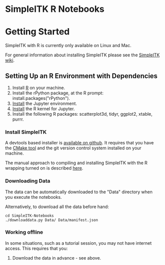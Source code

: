 # SimpleITK R Notebooks

# Getting Started

SimpleITK with R is currently only available on Linux and Mac.

For general information about installing SimpleITK please see the [SimpleITK wiki](http://www.itk.org/Wiki/ITK/Release_4/SimpleITK/GettingStarted).


## Setting Up an R Environment with Dependencies

1. Install [R](https://www.r-project.org/) on your machine.
2. Install the rPython package, at the R prompt: install.packages("rPython").
3. [Install](http://jupyter.readthedocs.org/en/latest/install.html) the Jupyter environment.
4. [Install](https://github.com/IRkernel/IRkernel) the R kernel for Jupyter.
5. Install the following R packages: scatterplot3d, tidyr, ggplot2, xtable, purrr. 

### Install SimpleITK

A devtools based installer is [available on github](https://github.com/SimpleITK/SimpleITKRInstaller). It requires that you have the [CMake tool](https://cmake.org/) and the git version control system installed on your machine.

The manual approach to compiling and installing SimpleITK with the R wrapping turned on is described [here](http://www.itk.org/Wiki/SimpleITK/GettingStarted#Build_It_Yourself).


### Downloading Data

The data can be automatically downloaded to the "Data" directory when you execute the notebooks.

Alternatively, to download all the data before hand:

    cd SimpleITK-Notebooks
    ./downloaddata.py Data/ Data/manifest.json

### Working offline

In some situations, such as a tutorial session, you may not have internet access. This requires that you:

1. Download the data in advance - see above.
